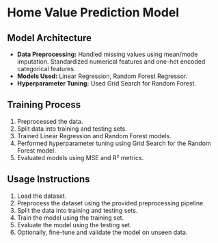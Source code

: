 # Home Value Prediction Model

## Model Architecture
- **Data Preprocessing:** Handled missing values using mean/mode imputation. Standardized numerical features and one-hot encoded categorical features.
- **Models Used:** Linear Regression, Random Forest Regressor.
- **Hyperparameter Tuning:** Used Grid Search for Random Forest.

## Training Process
1. Preprocessed the data.
2. Split data into training and testing sets.
3. Trained Linear Regression and Random Forest models.
4. Performed hyperparameter tuning using Grid Search for the Random Forest model.
5. Evaluated models using MSE and R² metrics.

## Usage Instructions
1. Load the dataset.
2. Preprocess the dataset using the provided preprocessing pipeline.
3. Split the data into training and testing sets.
4. Train the model using the training set.
5. Evaluate the model using the testing set.
6. Optionally, fine-tune and validate the model on unseen data.
